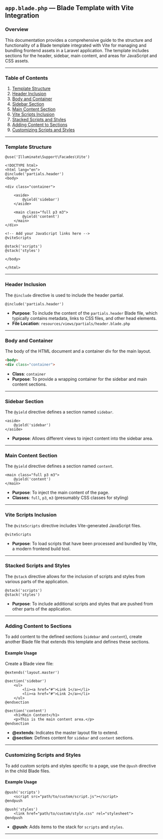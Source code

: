 ## `app.blade.php` — Blade Template with Vite Integration
### Overview

This documentation provides a comprehensive guide to the structure and functionality of a Blade template integrated with Vite for managing and bundling frontend assets in a Laravel application. The template includes sections for the header, sidebar, main content, and areas for JavaScript and CSS assets.

---

### Table of Contents

1. [Template Structure](#template-structure)
2. [Header Inclusion](#header-inclusion)
3. [Body and Container](#body-and-container)
4. [Sidebar Section](#sidebar-section)
5. [Main Content Section](#main-content-section)
6. [Vite Scripts Inclusion](#vite-scripts-inclusion)
7. [Stacked Scripts and Styles](#stacked-scripts-and-styles)
8. [Adding Content to Sections](#adding-content-to-sections)
9. [Customizing Scripts and Styles](#customizing-scripts-and-styles)

---

### Template Structure

```blade
@use('Illuminate\Support\Facades\Vite')

<!DOCTYPE html>
<html lang="en">
@include('partials.header')
<body>

<div class="container">

    <aside>
        @yield('sidebar')
    </aside>

    <main class="full p3 m3">
        @yield('content')
    </main>
</div>

<!-- Add your JavaScript links here -->
@viteScripts

@stack('scripts')
@stack('styles')

</body>

</html>
```

---

### Header Inclusion

The `@include` directive is used to include the header partial.

```blade
@include('partials.header')
```

- **Purpose**: To include the content of the `partials.header` Blade file, which typically contains metadata, links to CSS files, and other head elements.
- **File Location**: `resources/views/partials/header.blade.php`

---

### Body and Container

The body of the HTML document and a container div for the main layout.

```html
<body>
<div class="container">
```

- **Class**: `container`
- **Purpose**: To provide a wrapping container for the sidebar and main content sections.

---

### Sidebar Section

The `@yield` directive defines a section named `sidebar`.

```blade
<aside>
    @yield('sidebar')
</aside>
```

- **Purpose**: Allows different views to inject content into the sidebar area.

---

### Main Content Section

The `@yield` directive defines a section named `content`.

```blade
<main class="full p3 m3">
    @yield('content')
</main>
```

- **Purpose**: To inject the main content of the page.
- **Classes**: `full`, `p3`, `m3` (presumably CSS classes for styling)

---

### Vite Scripts Inclusion

The `@viteScripts` directive includes Vite-generated JavaScript files.

```blade
@viteScripts
```

- **Purpose**: To load scripts that have been processed and bundled by Vite, a modern frontend build tool.

---

### Stacked Scripts and Styles

The `@stack` directive allows for the inclusion of scripts and styles from various parts of the application.

```blade
@stack('scripts')
@stack('styles')
```

- **Purpose**: To include additional scripts and styles that are pushed from other parts of the application.

---

### Adding Content to Sections

To add content to the defined sections (`sidebar` and `content`), create another Blade file that extends this template and defines these sections.

#### Example Usage

Create a Blade view file:

```blade
@extends('layout.master')

@section('sidebar')
    <ul>
        <li><a href="#">Link 1</a></li>
        <li><a href="#">Link 2</a></li>
    </ul>
@endsection

@section('content')
    <h1>Main Content</h1>
    <p>This is the main content area.</p>
@endsection
```

- **@extends**: Indicates the master layout file to extend.
- **@section**: Defines content for `sidebar` and `content` sections.

---

### Customizing Scripts and Styles

To add custom scripts and styles specific to a page, use the `@push` directive in the child Blade files.

#### Example Usage

```blade
@push('scripts')
    <script src="path/to/custom/script.js"></script>
@endpush

@push('styles')
    <link href="path/to/custom/style.css" rel="stylesheet">
@endpush
```

- **@push**: Adds items to the stack for `scripts` and `styles`.

---
